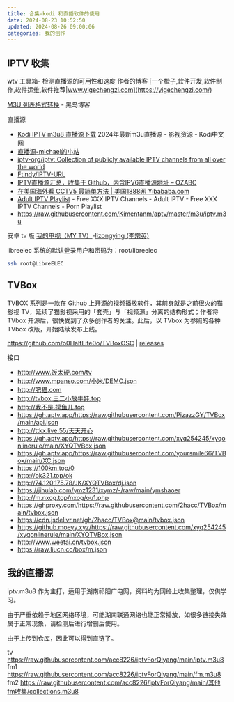 ```yaml
---
title: 合集-kodi 和直播软件的使用
date: 2024-08-23 10:52:50
updated: 2024-08-26 09:00:06
categories: 我的创作
---
```


## IPTV 收集

wtv 工具箱- 检测直播源的可用性和速度
作者的博客 [一个橙子,软件开发,软件制作,软件运维,软件推荐|www.yigechengzi.com](https://yigechengzi.com/)

[M3U 列表格式转换](https://guihet.com/convert-m3u-js.html) - 黑鸟博客

直播源

* [Kodi IPTV m3u8 直播源下载](http://www.kodiplayer.cn/movie/2898.html) 2024年最新m3u直播源 - 影视资源 - Kodi中文网
* [直播源-michael的小站](http://michael007js.cn/news/news.php?class2=184)
* [iptv-org/iptv: Collection of publicly available IPTV channels from all over the world](https://github.com/iptv-org/iptv)
* [Ftindy/IPTV-URL](https://github.com/Ftindy/IPTV-URL)
* [IPTV直播源汇总，收集于 Github，内含IPV6直播源地址 – OZABC](https://www.ozabc.com/free/534647.html)
* [在美国海外看 CCTV5 最简单方法 | 美国1888网 Yibababa.com](https://yibababa.com/tv/list.html)
* [Adult IPTV Playlist](https://adultiptv.net/) - Free XXX IPTV Channels - Adult IPTV - Free XXX IPTV Channels - Porn Playlist
* https://raw.githubusercontent.com/Kimentanm/aptv/master/m3u/iptv.m3u

安卓 tv 版
[我的电视（MY TV）](https://lyrics.run/my-tv.html)-[lizongying (李宗英)](https://github.com/lizongying)

<!-- more -->

libreelec 系统的默认登录用户和密码为：root/libreelec

```sh
ssh root@LibreELEC
```

## TVBox

TVBOX 系列是一款在 Github 上开源的视频播放软件，其前身就是之前很火的猫影视 TV，延续了猫影视采用的「套壳」与「视频源」分离的结构形式；作者将 TVbox 开源后，很快受到了众多创作者的关注。此后，以 TVbox 为参照的各种 TVbox 改版，开始陆续发布上线。

https://github.com/o0HalfLife0o/TVBoxOSC | [releases](https://github.com/o0HalfLife0o/TVBoxOSC/releases)

接口

* http://www.饭太硬.com/tv
* http://www.mpanso.com/小米/DEMO.json
* http://肥猫.com
* http://tvbox.王二小放牛娃.top
* http://我不是.摸鱼儿.top
* https://gh.aptv.app/https://raw.githubusercontent.com/PizazzGY/TVBox/main/api.json
* http://ttkx.live:55/天天开心
* https://gh.aptv.app/https://raw.githubusercontent.com/xyq254245/xyqonlinerule/main/XYQTVBox.json
* https://gh.aptv.app/https://raw.githubusercontent.com/yoursmile66/TVBox/main/XC.json
* https://100km.top/0
* http://ok321.top/ok
* http://74.120.175.78/JK/XYQTVBox/dj.json
* https://jihulab.com/ymz1231/xymz/-/raw/main/ymshaoer
* http://m.nxog.top/nxog/ou1.php
* https://ghproxy.com/https://raw.githubusercontent.com/2hacc/TVBox/main/tvbox.json
* https://cdn.jsdelivr.net/gh/2hacc/TVBox@main/tvbox.json
* https://github.moeyy.xyz/https://raw.githubusercontent.com/xyq254245/xyqonlinerule/main/XYQTVBox.json
* http://www.weetai.cn/tvbox.json
* https://raw.liucn.cc/box/m.json

## 我的直播源

iptv.m3u8 作为主打，适用于湖南祁阳广电网，资料均为网络上收集整理，仅供学习。

由于严重依赖于地区网络环境，可能湖南联通网络也能正常播放，如很多链接失效属于正常现象，请检测后进行增删后使用。

由于上传到仓库，因此可以得到直链了。

tv https://raw.githubusercontent.com/acc8226/iptvForQiyang/main/iptv.m3u8
fm1 https://raw.githubusercontent.com/acc8226/iptvForQiyang/main/fm.m3u8
fm2 https://raw.githubusercontent.com/acc8226/iptvForQiyang/main/其他fm收集/collections.m3u8

